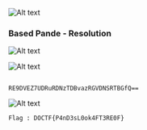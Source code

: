 

![Alt text](Based_pande/cutie.jpg)

### Based Pande - Resolution

![Alt text](Based_pande/aperi_solve_001.png)

![Alt text](Based_pande/aperi_solve_002.png)


```

RE9DVEZ7UDRuRDNzTDBvazRGVDNSRTBGfQ==

```

![Alt text](Based_pande/cyberchef.png)


``` Flag : DOCTF{P4nD3sL0ok4FT3RE0F} ```